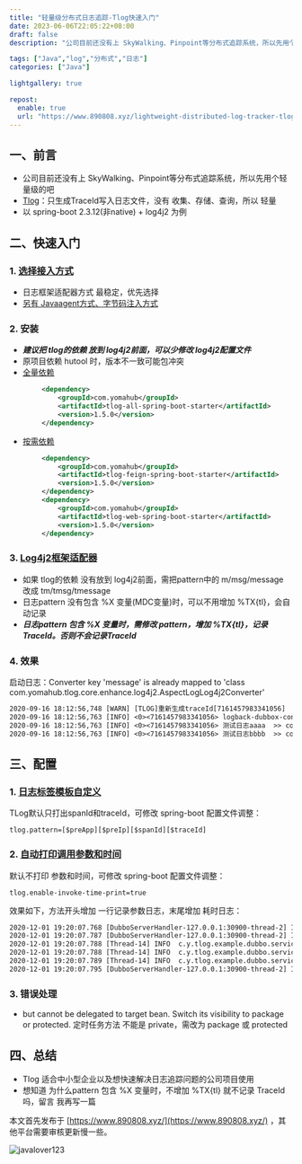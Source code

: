 ```yaml
---
title: "轻量级分布式日志追踪-Tlog快速入门"
date: 2023-06-06T22:05:22+08:00
draft: false
description: "公司目前还没有上 SkyWalking、Pinpoint等分布式追踪系统，所以先用个轻量级的吧。Tlog 只生成TraceId写入日志文件，没有 收集、存储、查询，所以 轻量"

tags: ["Java","log","分布式","日志"]
categories: ["Java"]

lightgallery: true

repost:
  enable: true
  url: "https://www.890808.xyz/lightweight-distributed-log-tracker-tlog/"
---
```


<!--more-->

## 一、前言
- 公司目前还没有上 SkyWalking、Pinpoint等分布式追踪系统，所以先用个轻量级的吧
- [Tlog](https://gitee.com/dromara/TLog)：只生成TraceId写入日志文件，没有 收集、存储、查询，所以 轻量
- 以 spring-boot 2.3.12(非native) + log4j2 为例

## 二、快速入门
### 1. [选择接入方式](https://tlog.yomahub.com/pages/9c24c3/)
- 日志框架适配器方式 最稳定，优先选择
- [另有 Javaagent方式、字节码注入方式](https://tlog.yomahub.com/pages/9c24c3/)

### 2. 安装
- ***建议把 tlog的依赖 放到 log4j2前面，可以少修改 log4j2配置文件***
- 原项目依赖 hutool 时，版本不一致可能包冲突
- [全量依赖](https://tlog.yomahub.com/pages/977ce0/)
```xml
        <dependency>
            <groupId>com.yomahub</groupId>
            <artifactId>tlog-all-spring-boot-starter</artifactId>
            <version>1.5.0</version>
        </dependency>
```

- [按需依赖](https://tlog.yomahub.com/pages/9bca79/)
```xml
        <dependency>
            <groupId>com.yomahub</groupId>
            <artifactId>tlog-feign-spring-boot-starter</artifactId>
            <version>1.5.0</version>
        </dependency>
        <dependency>
            <groupId>com.yomahub</groupId>
            <artifactId>tlog-web-spring-boot-starter</artifactId>
            <version>1.5.0</version>
        </dependency>
```

### 3. [Log4j2框架适配器](https://tlog.yomahub.com/pages/8d5538/)
- 如果 tlog的依赖 没有放到 log4j2前面，需把pattern中的 m/msg/message 改成 tm/tmsg/tmessage
- 日志pattern 没有包含 %X 变量(MDC变量)时，可以不用增加 %TX{tl}，会自动记录
- ***日志pattern 包含 %X 变量时，需修改 pattern，增加 %TX{tl}，记录TraceId。否则不会记录TraceId***

### 4. 效果
启动日志：Converter key 'message' is already mapped to 'class com.yomahub.tlog.core.enhance.log4j2.AspectLogLog4j2Converter'
```txt
2020-09-16 18:12:56,748 [WARN] [TLOG]重新生成traceId[7161457983341056]  >> com.yomahub.tlog.web.TLogWebInterceptor:39
2020-09-16 18:12:56,763 [INFO] <0><7161457983341056> logback-dubbox-consumer:invoke method sayHello,name=jack  >> com.yomahub.tlog.example.dubbox.controller.DemoController:22
2020-09-16 18:12:56,763 [INFO] <0><7161457983341056> 测试日志aaaa  >> com.yomahub.tlog.example.dubbox.controller.DemoController:23
2020-09-16 18:12:56,763 [INFO] <0><7161457983341056> 测试日志bbbb  >> com.yomahub.tlog.example.dubbox.controller.DemoController:24
```

## 三、配置
### 1. [日志标签模板自定义](https://tlog.yomahub.com/pages/239d32/)
TLog默认只打出spanId和traceId，可修改 spring-boot 配置文件调整：
```
tlog.pattern=[$preApp][$preIp][$spanId][$traceId]
```

### 2. [自动打印调用参数和时间](https://tlog.yomahub.com/pages/250a98/)
默认不打印 参数和时间，可修改 spring-boot 配置文件调整：
```
tlog.enable-invoke-time-print=true
```

效果如下，方法开头增加 一行记录参数日志，末尾增加 耗时日志：
```txt
2020-12-01 19:20:07.768 [DubboServerHandler-127.0.0.1:30900-thread-2] INFO  c.y.tlog.dubbo.filter.TLogDubboInvokeTimeFilter - <0.1><7592057736843136> [TLOG]开始调用接口[DemoService]的方法[sayHello],参数为:["jack"]
2020-12-01 19:20:07.787 [DubboServerHandler-127.0.0.1:30900-thread-2] INFO  c.y.t.example.dubbo.service.impl.DemoServiceImpl - <0.1><7592057736843136> logback-dubbox-provider:invoke method sayHello,name=jack
2020-12-01 19:20:07.788 [Thread-14] INFO  c.y.tlog.example.dubbo.service.impl.AsynDomain - <0.1><7592057736843136> 这是异步方法哦
2020-12-01 19:20:07.788 [Thread-14] INFO  c.y.tlog.example.dubbo.service.impl.AsynDomain - <0.1><7592057736843136> 异步方法开始
2020-12-01 19:20:07.789 [Thread-14] INFO  c.y.tlog.example.dubbo.service.impl.AsynDomain - <0.1><7592057736843136> 异步方法结束
2020-12-01 19:20:07.795 [DubboServerHandler-127.0.0.1:30900-thread-2] INFO  c.y.tlog.dubbo.filter.TLogDubboInvokeTimeFilter - <0.1><7592057736843136> [TLOG]结束接口[DemoService]中方法[sayHello]的调用,耗时为:90毫秒
```

### 3. 错误处理
- but cannot be delegated to target bean. Switch its visibility to package or protected.
定时任务方法 不能是 private，需改为 package 或 protected

## 四、总结
- Tlog 适合中小型企业以及想快速解决日志追踪问题的公司项目使用
- 想知道 为什么pattern 包含 %X 变量时，不增加 %TX{tl} 就不记录 TraceId吗，留言 我再写一篇

本文首先发布于 [https://www.890808.xyz/](https://www.890808.xyz/) ，其他平台需要审核更新慢一些。

![javalover123](https://img.890808.xyz/2023/04/688b88cfd4ed9f6fcd56828b849ce47c.jpg)